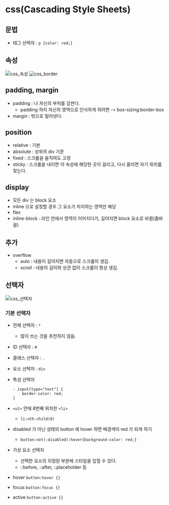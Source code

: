 # css(Cascading Style Sheets)
## 문법
- 태그 선택자 : `p {color: red;}`

## 속성
![css_속성]()
![css_border]()

## padding, margin
- padding : 나 자신의 부피를 감싼다.
	- padding 까지 자신의 영역으로 인식하게 하려면 -> box-sizing:border-box
- margin : 밖으로 밀어낸다.

## position
- relative : 기본
- absolute : 상위의 div 기준
- fixed : 스크롤을 움직여도 고정
- sticky : 스크롤을 내리면 이 속성에 해당한 곳이 걸리고, 다시 올리면 자기 위치를 찾는다.

## display
- 모든 div 는 block 요소
- inline 으로 설정할 경우 그 요소가 차지하는 영역만 해당
- flex
- inline-block : 라인 안에서 영역이 이어지다가, 길어지면 block 요소로 바뀜(줄바꿈)

## 추가
- overflow
	- auto : 내용이 길어지면 자동으로 스크롤이 생김.
	- scroll : 내용의 길이와 상관 없이 스크롤이 항상 생김.

## 선택자
![css_선택자]()

### 기본 선택자
- 전체 선택자 : `*`
	- 많이 쓰는 것을 추천하지 않음.
- ID 선택자 : `#`
- 클래스 선택자 : `.`
- 요소 선택자 : `div`
- 특성 선택자
	```	
	- input[type="text"] {
		border-color: red;
	}
	```

- `<ul>` 안에 8번째 위치한 `<li>`
	- `li:nth-child(8)`
- disabled 가 아닌 상태의 button 에 hover 하면 배경색이 red 가 되게 하기
	- `button:not(:disabled):hover{background-color: red;}`

- 가상 요소 선택자
	- 선택한 요소의 지정된 부분에 스타일을 입힐 수 있다.
	- ::before, ::after, ::placeholder 등

- hover
`button:hover {}`
- focus
`button:focus {}`	
- active
`button:active {}`	
